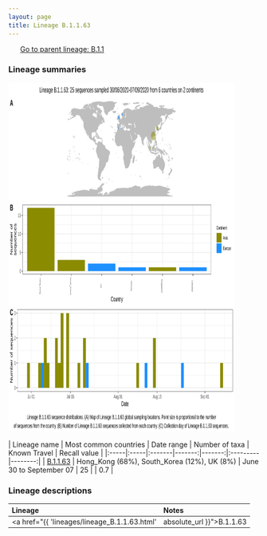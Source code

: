 ```yaml
---
layout: page
title: Lineage B.1.1.63
---
```




<p>
<ul class="actions small">
	 <a href="{{ 'lineages/lineage_B.1.1.html' | absolute_url }}" class="button special fit">Go to parent lineage: B.1.1</a>
</ul>
</p>
<h3> Lineage summaries</h3>

<img src="../assets/images/B.1.1.63.svg" alt="B.1.1.63 lineage summary figure" width="90%" height="700px" />


| Lineage name | Most common countries | Date range | Number of taxa | Known Travel | Recall value |
|:-----|:-----|:-------|-------:|-------:|:---------|--------:|
| <a href="{{ 'lineages/lineage_B.1.1.63.html' | absolute_url }}">B.1.1.63</a> | Hong_Kong (68%), South_Korea (12%), UK (8%) | June 30 to September 07 | 25 |  | 0.7 |

<h3>Lineage descriptions</h3>

| Lineage | Notes |
|:-----|:-----|
| <a href="{{ 'lineages/lineage_B.1.1.63.html' | absolute_url }}">B.1.1.63</a> | Hong Kong lineage |

